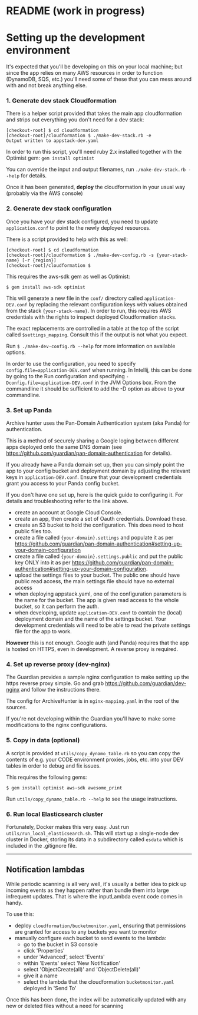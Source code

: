 # README (work in progress)

# Setting up the development environment

It's expected that you'll be developing on this on your local machine; but since the app relies on many
AWS resources in order to function (DynamoDB, SQS, etc.) you'll need some of these that you can mess around with and not
break anything else.

### 1. Generate dev stack Cloudformation

There is a helper script provided that takes the main app cloudformation and strips out everything you don't need for a
 dev stack:
 
```
[checkout-root] $ cd cloudformation
[checkout-root]/cloudformation $ ./make-dev-stack.rb -e
Output written to appstack-dev.yaml
```

In order to run this script, you'll need ruby 2.x installed together with the
Optimist gem: `gem install optimist`

You can override the input and output filenames, run `./make-dev-stack.rb --help` for details.

Once it has been generated, **deploy** the cloudformation in your usual way (probably via the AWS console)

### 2. Generate dev stack configuration

Once you have your dev stack configured, you need to update `application.conf` to point to the newly deployed resources.

There is a script provided to help with this as well:

```
[checkout-root] $ cd cloudformation
[checkout-root]/cloudformation $ ./make-dev-config.rb -s {your-stack-name} [-r {region}]
[checkout-root]/cloudformation $
```

This requires the aws-sdk gem as well as Optimist:

```
$ gem install aws-sdk optimist
```

This will generate a new file in the `conf/` directory called `application-DEV.conf` by replacing the relevant
configuration keys with values obtained from the stack `{your-stack-name}`.  In order to run, this requires AWS credentials
with the rights to inspect deployed Cloudformation stacks.

The exact replacements are controlled in a table at the top of the script called `$settings_mapping`.  Consult this if the output is not what you expect.

Run `$ ./make-dev-config.rb --help` for more information on available options.

In order to use the configuration, you need to specify `config.file=application-DEV.conf` when running.
In Intellij, this can be done by going to the Run configuration and specifying `-Dconfig.file=application-DEV.conf` in the JVM Options box.
From the commandline it should be sufficient to add the -D option as above to your commandline.
### 3. Set up Panda

Archive hunter uses the Pan-Domain Authentication system (aka Panda) for authentication.

This is a method of securely sharing a Google loging between different apps deployed onto the same DNS domain (see https://github.com/guardian/pan-domain-authentication for details).

If you already have a Panda domain set up, then you can simply point the app to your config bucket and deployment domain
by adjusting the relevant keys  in `application-DEV.conf`.  Ensure that your development credentials grant you access to
your Panda config bucket.

If you don't have one set up, here is the quick guide to configuring it.  For details and troubleshooting refer to the 
link above.

- create an account at Google Cloud Console.
- create an app, then create a set of Oauth credentials.  Download these.
- create an S3 bucket to hold the configuration. This does need to host public files too.
- create a file called `{your-domain}.settings` and populate it as per https://github.com/guardian/pan-domain-authentication#setting-up-your-domain-configuration
- create a file called `{your-domain}.settings.public` and put the public key ONLY into it as per https://github.com/guardian/pan-domain-authentication#setting-up-your-domain-configuration.
- upload the settings files to your bucket. The public one should have public read access, the main settings file should have no external access
- when deploying appstack.yaml, one of the configuration parameters is the name for the bucket.  The app is given read access to the whole bucket, so it can perform the auth.
- when developing, update `application-DEV.conf` to contain the (local) deployment domain and the name of the settings bucket. Your development credentials will need to be able to read the private settings file for the app to work.

**However** this is not enough.  Google auth (and Panda) requires that the app is hosted on HTTPS, even in development. A reverse proxy is required.

### 4. Set up reverse proxy (dev-nginx)

The Guardian provides a sample nginx configuration to make setting up the https reverse proxy simple.  Go and grab https://github.com/guardian/dev-nginx and follow the instructions there.

The config for ArchiveHunter is in `nginx-mapping.yaml` in the root of the sources.

If you're not developing within the Guardian you'll have to make some modifications to the nginx configurations.

### 5. Copy in data (optional)

A script is provided at `utils/copy_dynamo_table.rb` so you can copy the contents of e.g. your CODE environment proxies, jobs, etc. into
your DEV tables in order to debug and fix issues.

This requires the following gems:

```
$ gem install optimist aws-sdk awesome_print
```

Run `utils/copy_dynamo_table.rb --help` to see the usage instructions.

### 6. Run local Elasticsearch cluster

Fortunately, Docker makes this very easy. Just run `utils/run_local_elasticsearch.sh`.  This will start up a single-node dev
cluster in Docker, storing its data in a subdirectory called `esdata` which is included in the .gitignore file.

 
-----------------

## Notification lambdas
While periodic scanning is all very well, it's usually a better idea to pick up incoming events as they happen rather than bundle them into large infrequent updates.
That is where the inputLambda event code comes in handy.

To use this:

- deploy `cloudformation/bucketmonitor.yaml`, ensuring that permissions are granted for access to any buckets you want to monitor
- manually configure each bucket to send events to the lambda:
  - go to the bucket in S3 console
  - click 'Properties'
  - under 'Advanced', select 'Events'
  - within 'Events' select 'New Notification'
  - select 'ObjectCreate(all)' and 'ObjectDelete(all)'
  - give it a name
  - select the lambda that the cloudformation `bucketmonitor.yaml` deployed in 'Send To'
  
Once this has been done, the index will be automatically updated with any new or deleted files without a need for scanning